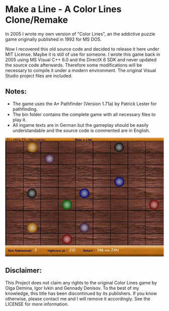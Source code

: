 # Make a Line - A Color Lines Clone/Remake
In 2005 I wrote my own version of "Color Lines", an the addictive puzzle game originally published in 1992 for MS DOS.

Now I recovered this old source code and decided to release it here under MIT License. Maybe it is still of use for someone.
I wrote this game back in 2005 using MS Visual C++ 6.0 and the DirectX 6 SDK and never updated the source code afterwards. Therefore some modifications will be necessary to compile it under a modern environment. The original Visual Studio project files are included.

## Notes: 
- The game uses the A* Pathfinder (Version 1.71a) by Patrick Lester for pathfinding.
- The bin folder contains the complete game with all necessary files to play it.
- All ingame texts are in German but the gameplay should be easily understandable and the source code is commented are in English.

![Alt text](https://github.com/JKnipperts/Make-a-line/blob/master/Gameplay.jpg?raw=true "Title")

## Disclaimer: 
This Project does not claim any rights to the original Color Lines game by Olga Demina, Igor Ivkin and Gennady Denisov. 
To the best of my knowledge, this title has been discontinued by its publishers. If you know otherwise, please contact me and I will remove it accordingly. See the LICENSE for more information.
